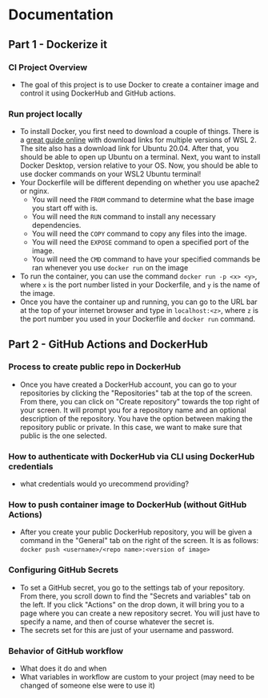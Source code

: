# Documentation
## Part 1 - Dockerize it
### CI Project Overview
* The goal of this project is to use Docker to create a container image and control it using DockerHub and GitHub actions.
### Run project locally  
* To install Docker, you first need to download a couple of things. There is a [great guide online](https://www.omgubuntu.co.uk/how-to-install-wsl2-on-windows-10) with download links for multiple versions of WSL 2. The site also has a download link for Ubuntu 20.04. After that, you should be able to open up Ubuntu on a terminal. Next, you want to install Docker Desktop, version relative to your OS. Now, you should be able to use docker commands on your WSL2 Ubuntu terminal!
* Your Dockerfile will be different depending on whether you use apache2 or nginx.   
    * You will need the `FROM` command to determine what the base image you start off with is.  
    * You will need the `RUN` command to install any necessary dependencies.
    * You will need the `COPY` command to copy any files into the image.  
    * You will need the `EXPOSE` command to open a specified port of the image.  
    * You will need the `CMD` command to have your specified commands be ran whenever you use `docker run` on the image
* To run the container, you can use the command `docker run -p <x> <y>`, where `x` is the port number listed in your Dockerfile, and `y` is the name of the image.  
* Once you have the container up and running, you can go to the URL bar at the top of your internet browser and type in `localhost:<z>`, where `z` is the port number you used in your Dockerfile and `docker run` command.  
## Part 2 - GitHub Actions and DockerHub
### Process to create public repo in DockerHub
*  Once you have created a DockerHub account, you can go to your repositories by clicking the "Repositories" tab at the top of the screen. From there, you can click on "Create repository" towards the top right of your screen. It will prompt you for a repository name and an optional description of the repository. You have the option between making the repository public or private. In this case, we want to make sure that public is the one selected.
### How to authenticate with DockerHub via CLI using DockerHub credentials
* what credentials would yo urecommend providing?   
### How to push container image to DockerHub (without GitHub Actions)  
*  After you create your public DockerHub repository, you will be given a command in the "General" tab on the right of the screen. It is as follows: `docker push <username>/<repo name>:<version of image>`
### Configuring GitHub Secrets
* To set a GitHub secret, you go to the settings tab of your repository. From there, you scroll down to find the "Secrets and variables" tab on the left. If you click "Actions" on the drop down, it will bring you to a page where you can create a new repository secret. You will just have to specify a name, and then of course whatever the secret is.
* The secrets set for this are just of your username and password. 
### Behavior of GitHub workflow
* What does it do and when  
* What variables in workflow are custom to your project (may need to be changed of someone else were to use it)